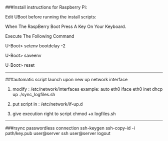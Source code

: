 ###Install instructions for Raspberry Pi:

Edit UBoot before running the install scripts:

When The RaspBerry Boot Press A Key On Your Keyboard.

Execute The Following Command

U-Boot> setenv bootdelay -2

U-Boot> saveenv

U-Boot> reset

----
###automatic script launch upon new up network interface

1) modify : /etc/network/interfaces
example:
auto eth0
iface eth0 inet dhcp
up ./sync_logfiles.sh

2) put script in : /etc/network/if-up.d

3) give execution right to script 
chmod +x logfiles.sh

---
###rsync passwordless connection
ssh-keygen
ssh-copy-id -i path/key.pub user@server
ssh user@server
logout

